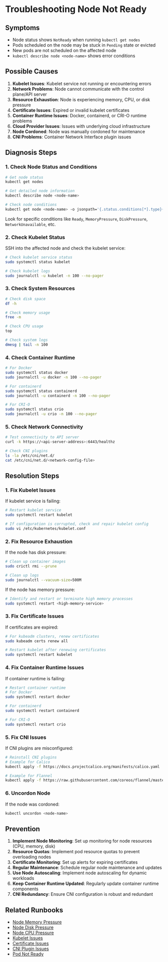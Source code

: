 # Troubleshooting Node Not Ready

## Symptoms

* Node status shows `NotReady` when running `kubectl get nodes`
* Pods scheduled on the node may be stuck in `Pending` state or evicted
* New pods are not scheduled on the affected node
* `kubectl describe node <node-name>` shows error conditions

## Possible Causes

1. **Kubelet Issues**: Kubelet service not running or encountering errors
2. **Network Problems**: Node cannot communicate with the control plane/API server
3. **Resource Exhaustion**: Node is experiencing memory, CPU, or disk pressure
4. **Certificate Issues**: Expired or invalid kubelet certificates
5. **Container Runtime Issues**: Docker, containerd, or CRI-O runtime problems
6. **Cloud Provider Issues**: Issues with underlying cloud infrastructure
7. **Node Cordoned**: Node was manually cordoned for maintenance
8. **CNI Problems**: Container Network Interface plugin issues

## Diagnosis Steps

### 1. Check Node Status and Conditions

```bash
# Get node status
kubectl get nodes

# Get detailed node information
kubectl describe node <node-name>

# Check node conditions
kubectl get node <node-name> -o jsonpath='{.status.conditions[*].type}{"\t"}{.status.conditions[*].status}{"\n"}'
```

Look for specific conditions like `Ready`, `MemoryPressure`, `DiskPressure`, `NetworkUnavailable`, etc.

### 2. Check Kubelet Status

SSH into the affected node and check the kubelet service:

```bash
# Check kubelet service status
sudo systemctl status kubelet

# Check kubelet logs
sudo journalctl -u kubelet -n 100 --no-pager
```

### 3. Check System Resources

```bash
# Check disk space
df -h

# Check memory usage
free -m

# Check CPU usage
top

# Check system logs
dmesg | tail -n 100
```

### 4. Check Container Runtime

```bash
# For Docker
sudo systemctl status docker
sudo journalctl -u docker -n 100 --no-pager

# For containerd
sudo systemctl status containerd
sudo journalctl -u containerd -n 100 --no-pager

# For CRI-O
sudo systemctl status crio
sudo journalctl -u crio -n 100 --no-pager
```

### 5. Check Network Connectivity

```bash
# Test connectivity to API server
curl -k https://<api-server-address>:6443/healthz

# Check CNI plugins
ls -la /etc/cni/net.d/
cat /etc/cni/net.d/<network-config-file>
```

## Resolution Steps

### 1. Fix Kubelet Issues

If kubelet service is failing:

```bash
# Restart kubelet service
sudo systemctl restart kubelet

# If configuration is corrupted, check and repair kubelet config
sudo vi /etc/kubernetes/kubelet.conf
```

### 2. Fix Resource Exhaustion

If the node has disk pressure:

```bash
# Clean up container images
sudo crictl rmi --prune

# Clean up logs
sudo journalctl --vacuum-size=500M
```

If the node has memory pressure:

```bash
# Identify and restart or terminate high memory processes
sudo systemctl restart <high-memory-service>
```

### 3. Fix Certificate Issues

If certificates are expired:

```bash
# For kubeadm clusters, renew certificates
sudo kubeadm certs renew all

# Restart kubelet after renewing certificates
sudo systemctl restart kubelet
```

### 4. Fix Container Runtime Issues

If container runtime is failing:

```bash
# Restart container runtime
# For Docker
sudo systemctl restart docker

# For containerd
sudo systemctl restart containerd

# For CRI-O
sudo systemctl restart crio
```

### 5. Fix CNI Issues

If CNI plugins are misconfigured:

```bash
# Reinstall CNI plugins
# Example for Calico
kubectl apply -f https://docs.projectcalico.org/manifests/calico.yaml

# Example for Flannel
kubectl apply -f https://raw.githubusercontent.com/coreos/flannel/master/Documentation/kube-flannel.yml
```

### 6. Uncordon Node

If the node was cordoned:

```bash
kubectl uncordon <node-name>
```

## Prevention

1. **Implement Node Monitoring**: Set up monitoring for node resources (CPU, memory, disk)
2. **Resource Quotas**: Implement pod resource quotas to prevent overloading nodes
3. **Certificate Monitoring**: Set up alerts for expiring certificates
4. **Regular Maintenance**: Schedule regular node maintenance and updates
5. **Use Node Autoscaling**: Implement node autoscaling for dynamic workloads
6. **Keep Container Runtime Updated**: Regularly update container runtime components
7. **CNI Redundancy**: Ensure CNI configuration is robust and redundant

## Related Runbooks

* [Node Memory Pressure](./node-memory-pressure.md)
* [Node Disk Pressure](./node-disk-pressure.md)
* [Node CPU Pressure](./node-cpu-pressure.md)
* [Kubelet Issues](./kubelet-issues.md)
* [Certificate Issues](./certificate-issues.md)
* [CNI Plugin Issues](../networking/cni-plugin-issues.md)
* [Pod Not Ready](../workloads/pod-not-ready.md)